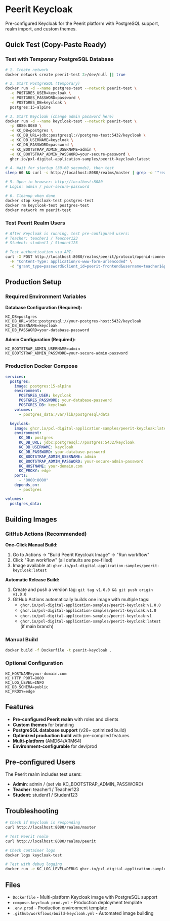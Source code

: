 # Peerit Keycloak

Pre-configured Keycloak for the Peerit platform with PostgreSQL support, realm import, and custom themes.

## Quick Test (Copy-Paste Ready)

### Test with Temporary PostgreSQL Database

```bash
# 1. Create network
docker network create peerit-test 2>/dev/null || true

# 2. Start PostgreSQL (temporary)
docker run -d --name postgres-test --network peerit-test \
  -e POSTGRES_USER=keycloak \
  -e POSTGRES_PASSWORD=password \
  -e POSTGRES_DB=keycloak \
  postgres:15-alpine

# 3. Start Keycloak (change admin password here)
docker run -d --name keycloak-test --network peerit-test \
  -p 8080:8080 \
  -e KC_DB=postgres \
  -e KC_DB_URL=jdbc:postgresql://postgres-test:5432/keycloak \
  -e KC_DB_USERNAME=keycloak \
  -e KC_DB_PASSWORD=password \
  -e KC_BOOTSTRAP_ADMIN_USERNAME=admin \
  -e KC_BOOTSTRAP_ADMIN_PASSWORD=your-secure-password \
  ghcr.io/pxl-digital-application-samples/peerit-keycloak:latest

# 4. Wait for startup (30-60 seconds), then test
sleep 60 && curl -s http://localhost:8080/realms/master | grep -o '"realm":"[^"]*"'

# 5. Open in browser: http://localhost:8080
# Login: admin / your-secure-password

# 6. Cleanup when done
docker stop keycloak-test postgres-test
docker rm keycloak-test postgres-test
docker network rm peerit-test
```

### Test Peerit Realm Users

```bash
# After Keycloak is running, test pre-configured users:
# Teacher: teacher1 / Teacher123
# Student: student1 / Student123

# Test authentication via API:
curl -X POST http://localhost:8080/realms/peerit/protocol/openid-connect/token \
  -H "Content-Type: application/x-www-form-urlencoded" \
  -d "grant_type=password&client_id=peerit-frontend&username=teacher1&password=Teacher123"
```

## Production Setup

### Required Environment Variables

**Database Configuration (Required):**
```env
KC_DB=postgres
KC_DB_URL=jdbc:postgresql://your-postgres-host:5432/keycloak
KC_DB_USERNAME=keycloak
KC_DB_PASSWORD=your-database-password
```

**Admin Configuration (Required):**
```env
KC_BOOTSTRAP_ADMIN_USERNAME=admin
KC_BOOTSTRAP_ADMIN_PASSWORD=your-secure-admin-password
```

### Production Docker Compose

```yaml
services:
  postgres:
    image: postgres:15-alpine
    environment:
      POSTGRES_USER: keycloak
      POSTGRES_PASSWORD: your-database-password
      POSTGRES_DB: keycloak
    volumes:
      - postgres_data:/var/lib/postgresql/data

  keycloak:
    image: ghcr.io/pxl-digital-application-samples/peerit-keycloak:latest
    environment:
      KC_DB: postgres
      KC_DB_URL: jdbc:postgresql://postgres:5432/keycloak
      KC_DB_USERNAME: keycloak
      KC_DB_PASSWORD: your-database-password
      KC_BOOTSTRAP_ADMIN_USERNAME: admin
      KC_BOOTSTRAP_ADMIN_PASSWORD: your-secure-admin-password
      KC_HOSTNAME: your-domain.com
      KC_PROXY: edge
    ports:
      - "8080:8080"
    depends_on:
      - postgres

volumes:
  postgres_data:
```

## Building Images

### GitHub Actions (Recommended)

**One-Click Manual Build:**
1. Go to Actions → "Build Peerit Keycloak Image" → "Run workflow"
2. Click "Run workflow" (all defaults are pre-filled)
3. Image available at: `ghcr.io/pxl-digital-application-samples/peerit-keycloak:latest`

**Automatic Release Build:**
1. Create and push a version tag: `git tag v1.0.0 && git push origin v1.0.0`
2. GitHub Actions automatically builds one image with multiple tags:
   - `ghcr.io/pxl-digital-application-samples/peerit-keycloak:v1.0.0`
   - `ghcr.io/pxl-digital-application-samples/peerit-keycloak:v1.0`
   - `ghcr.io/pxl-digital-application-samples/peerit-keycloak:v1`
   - `ghcr.io/pxl-digital-application-samples/peerit-keycloak:latest` (if main branch)

### Manual Build

```bash
docker build -f Dockerfile -t peerit-keycloak .
```

### Optional Configuration

```env
KC_HOSTNAME=your-domain.com
KC_HTTP_PORT=8080
KC_LOG_LEVEL=INFO
KC_DB_SCHEMA=public
KC_PROXY=edge
```

## Features

- **Pre-configured Peerit realm** with roles and clients
- **Custom themes** for branding  
- **PostgreSQL database support** (v26+ optimized build)
- **Optimized production build** with pre-compiled features
- **Multi-platform** (AMD64/ARM64)
- **Environment-configurable** for dev/prod

## Pre-configured Users

The Peerit realm includes test users:

- **Admin**: admin / (set via KC_BOOTSTRAP_ADMIN_PASSWORD)
- **Teacher**: teacher1 / Teacher123
- **Student**: student1 / Student123

## Troubleshooting

```bash
# Check if Keycloak is responding
curl http://localhost:8080/realms/master

# Test Peerit realm
curl http://localhost:8080/realms/peerit

# Check container logs
docker logs keycloak-test

# Test with debug logging
docker run -e KC_LOG_LEVEL=DEBUG ghcr.io/pxl-digital-application-samples/peerit-keycloak:latest
```

## Files

- `Dockerfile` - Multi-platform Keycloak image with PostgreSQL support
- `compose.keycloak-prod.yml` - Production deployment template
- `.env.prod` - Production environment template
- `.github/workflows/build-keycloak.yml` - Automated image building
